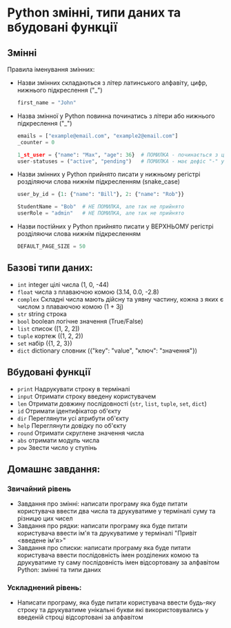 # Python змінні, типи даних та вбудовані функції

## Змінні
Правила іменування змінних:
- Назви змінних складаються з літер латинського алфавіту, цифр, нижнього підкреслення ("_")
  ```python
  first_name = "John"
  ```
- Назва змінної у Python повинна починатись з літери або нижнього підкреслення ("_")
  ```python
  emails = ["example@email.com", "example2@email.com"]
  _counter = 0
  
  1_st_user = {"name": "Max", "age": 36}  # ПОМИЛКА - починається з цифри
  user-statuses = ("active", "pending")   # ПОМИЛКА - має дефіс "-" у назві
  ```
  
- Назви змінних у Python прийнято писати у нижньому регістрі розділяючи слова нижнім підкресленням (snake_case) 
  ```python
  user_by_id = {1: {"name": "Bill"}, 2: {"name": "Rob"}}
  
  StudentName = "Bob"  # НЕ ПОМИЛКА, але так не прийнято
  userRole = "admin"   # НЕ ПОМИЛКА, але так не прийнято
  ```

- Назви постійних у Python прийнято писати у ВЕРХНЬОМУ регістрі розділяючи слова нижнім підкресленням
  ```python
  DEFAULT_PAGE_SIZE = 50
  ```

## Базові типи даних:
- `int`       integer цілі числа (1, 0, -44)
- `float`     числа з плаваючою комою (3.14, 0.0, -2.8)
- `complex`   Складні числа мають дійсну та уявну частину, кожна з яких є числом з плаваючою комою (1 + 3j)
- `str`       string строка
- `bool`      boolean логічне значення (True/False)
- `list`      список ([1, 2, 2])
- `tuple`     кортеж ((1, 2, 2))
- `set`       набір ({1, 2, 3})
- `dict`      dictionary словник ({"key": "value", "ключ": "значення"})

## Вбудовані функції
- `print`     Надрукувати строку в терміналі
- `input`     Отримати строку введену користувачем
- `len`       Отримати довжину послідовності (`str`, `list`, `tuple`, `set`, `dict`)
- `id`        Отримати ідентифікатор об'єкту
- `dir`       Переглянути усі атрибути об'єкту
- `help`      Переглянути довідку по об'єкту
- `round`     Отримати скруглене значення числа
- `abs`       отримати модуль числа
- `pow`       Звести число у ступінь

## Домашнє завдання:
### Звичайний рівень
- Завдання про змінні: написати програму яка буде питати користувача ввести два числа та друкуватиме у терміналі суму та різницю цих чисел
- Завдання про рядки: написати програму яка буде питати користувача ввести ім'я та друкуватиме у терміналі "Привіт <введене ім'я>"
- Завдання про списки: написати програму яка буде питати користувача ввести послідовність імен розділених комою та друкуватиме ту саму послідовність імен відсортовану за алфавітом
Python: змінні та типи даних
### Ускладнений рівень:
- Написати програму, яка буде питати користувача ввести будь-яку строку та друкуватиме унікальні букви які використовувались у введеній строці відсортовані за алфавітом
